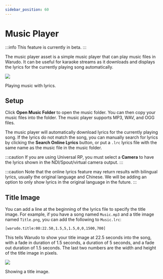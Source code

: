 ```yaml
---
sidebar_position: 60
---
```


# Music Player

:::info
This feature is currently in beta.
:::

The music player asset is a simple music player that can play music files in Warudo. It can be useful for karaoke streams as it downloads and displays the lyrics for the currently playing song automatically.

![](/doc-img/en-music-player-1.png)
<p class="img-desc">Playing music with lyrics.</p>

## Setup

Click **Open Music Folder** to open the music folder. You can then copy your music files into the folder. The music player supports MP3, WAV, and OGG files.

The music player will automatically download lyrics for the currently playing song. If the lyrics do not match the song, you can  manually search for lyrics by clicking the **Search Online Lyrics** button, or put a `.lrc` lyrics file with the same name as the music file in the music folder.

:::caution
If you are using Universal RP, you must select a **Camera** to have the lyrics shown in the NDI/Spout/virtual camera output.
:::

:::caution
Note that the online lyrics feature may return results with bilingual lyrics, usually the original language and Chinese. We will be adding an option to only show lyrics in the original language in the future.
:::

## Title Image

You can add a line at the beginning of the lyrics file to specify the title image. For example, if you have a song named `Music.mp3` and a title image named `Title.png`, you can add the following to `Music.lrc`:

```
[warudo.title:00:22.50,1.5,5,1.5,0,0,1500,700]
```

This tells Warudo to show your title image at 22.5 seconds into the song, with a fade in duration of 1.5 seconds, a duration of 5 seconds, and a fade out duration of 1.5 seconds. The last two numbers are the width and height of the title image in pixels.

![](/doc-img/en-music-player-2.png)
<p class="img-desc">Showing a title image.</p>
